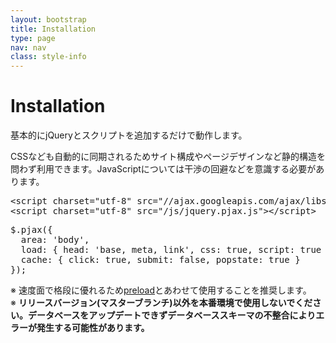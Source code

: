 ```yaml
---
layout: bootstrap
title: Installation
type: page
nav: nav
class: style-info
---
```


# Installation
基本的にjQueryとスクリプトを追加するだけで動作します。

CSSなども自動的に同期されるためサイト構成やページデザインなど静的構造を問わず利用できます。JavaScriptについては干渉の回避などを意識する必要があります。

<pre class="sh brush: html;">
&lt;script charset="utf-8" src="//ajax.googleapis.com/ajax/libs/jquery/1.7.2/jquery.min.js"&gt;&lt;/script&gt;
&lt;script charset="utf-8" src="/js/jquery.pjax.js"&gt;&lt;/script&gt;
</pre>

<pre class="sh brush: js;">
$.pjax({
  area: 'body',
  load: { head: 'base, meta, link', css: true, script: true },
  cache: { click: true, submit: false, popstate: true }
});
</pre>

※ 速度面で格段に優れるため[preload](guide/)とあわせて使用することを推奨します。  
※ **リリースバージョン(マスターブランチ)以外を本番環境で使用しないでください。データベースをアップデートできずデータベーススキーマの不整合によりエラーが発生する可能性があります。**
